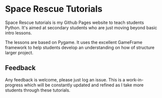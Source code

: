 # Space Rescue Tutorials

Space Rescue tutorials is my Github Pages website to teach students Python. It's aimed at secondary students who are just moving beyond basic intro lessons.

The lessons are based on Pygame. It uses the excellent GameFrame framework to help students develop an understanding on how of structure larger project.

## Feedback

Any feedback is welcome, please just log an issue. This is a work-in-progress which will be constantly updated and refined as I take more students through these tutorials.